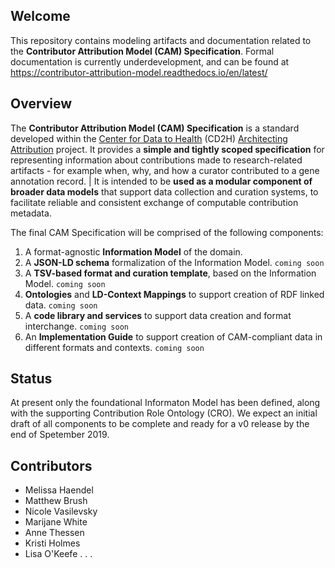 ## Welcome

This repository contains modeling artifacts and documentation related to the **Contributor Attribution Model (CAM) Specification**.
Formal documentation is currently underdevelopment, and can be found at https://contributor-attribution-model.readthedocs.io/en/latest/ 


## Overview
The **Contributor Attribution Model (CAM) Specification** is a standard developed within the [Center for Data to Health](https://github.com/data2health) (CD2H) [Architecting Attribution](https://github.com/data2health/architecting_attribution) project. It provides a **simple and tightly scoped specification** for representing information about contributions made to research-related artifacts - for example when, why, and how a curator contributed to a gene annotation record. 
| It is intended to be **used as a modular component of broader data models** that support data collection and curation systems, to facilitate reliable and consistent exchange of computable contribution metadata. 
  
The final CAM Specification will be comprised of the following components: 

1. A format-agnostic **Information Model** of the domain.
2. A **JSON-LD schema** formalization of the Information Model. ``coming soon`` 
3. A **TSV-based format and curation template**, based on the Information Model. ``coming soon``
4. **Ontologies** and **LD-Context Mappings** to support creation of RDF linked data. ``coming soon``
5.  A **code library and services** to support data creation and format interchange. ``coming soon``
6. An **Implementation Guide** to support creation of CAM-compliant data in different formats and contexts. ``coming soon``


## Status
At present only the foundational Informaton Model has been defined, along with the supporting Contribution Role Ontology (CRO). We expect an initial draft of all components to be complete and ready for a v0 release by the end of Spetember 2019. 

## Contributors
- Melissa Haendel
- Matthew Brush
- Nicole Vasilevsky
- Marijane White
- Anne Thessen
- Kristi Holmes
- Lisa O'Keefe
. . .
